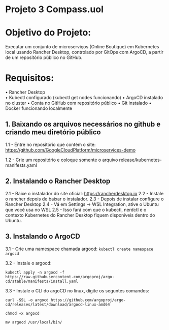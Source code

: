 # Projeto 3 Compass.uol

# Objetivo do Projeto:
Executar um conjunto de microserviços (Online Boutique) em Kubernetes local usando 
Rancher Desktop, controlado por GitOps com ArgoCD, a partir de um repositório público 
no GitHub. 

# Requisitos:
• Rancher Desktop  
• Kubectl configurado (kubectl get nodes funcionando) 
• ArgoCD instalado no cluster 
• Conta no GitHub com repositório público 
• Git instalado 
• Docker funcionando localmente 


## 1. Baixando os arquivos necessários no github e criando meu diretório público
1.1 - Entre no repositório que contém o site: https://github.com/GoogleCloudPlatform/microservices-demo 

1.2 - Crie um repositório e coloque somente o arquivo release/kubernetes-manifests.yaml

## 2. Instalando o Rancher Desktop
2.1 - Baixe o instalador do site oficial: https://rancherdesktop.io
2.2 - Instale o rancher depois de baixar o instalador.
2.3 - Depois de instalar  configure o Rancher Desktop 
2.4 - Vá em Settings → WSL Integration, ative o Ubuntu que você usa no WSL
2.5 - Isso fará com que o kubectl, nerdctl e o contexto Kubernetes do Rancher Desktop fiquem disponíveis dentro do Ubuntu.

## 3. Instalando o ArgoCD
3.1 - Crie uma namespace chamada argocd:
``` kubectl create namespace argocd ```

3.2 - Instale o argocd:

```kubectl apply -n argocd -f https://raw.githubusercontent.com/argoproj/argo-cd/stable/manifests/install.yaml ```

3.3 - Instale o CLI do argoCD no linux, digite os seguntes comandos:

```curl -SSL -o argocd https://github.com/argoproj/argo-cd/releases/latest/download/argocd-linux-amd64```

```chmod +x argocd ```

```mv argocd /usr/local/bin/ ```
